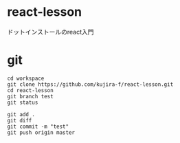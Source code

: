 # react-lesson
ドットインストールのreact入門

# git
```
cd workspace
git clone https://github.com/kujira-f/react-lesson.git
cd react-lesson
git branch test
git status

git add .
git diff
git commit -m "test"
git push origin master
```

